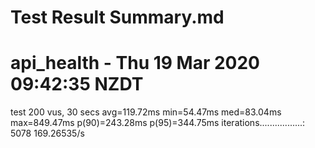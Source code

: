 # Test Result Summary.md

# api_health - Thu 19 Mar 2020 09:42:35 NZDT
test 200 vus, 30 secs
avg=119.72ms min=54.47ms med=83.04ms max=849.47ms p(90)=243.28ms p(95)=344.75ms
iterations.................: 5078    169.26535/s

